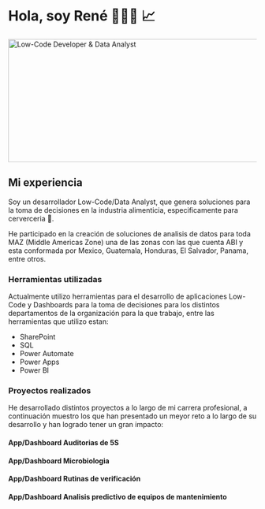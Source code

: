 # Hola, soy René 👨🏼‍💻 📈

<img src="https://i.ibb.co/hLHnpn0/img.png" alt="Low-Code Developer & Data Analyst" width="1000" height="250">

## Mi experiencia

Soy un desarrollador Low-Code/Data Analyst, que genera soluciones para la toma de decisiones en la industria alimenticia, especificamente para cerverceria 🍻.

He participado en la creación de soluciones de analisis de datos para toda MAZ (Middle Americas Zone) una de las zonas con las que cuenta ABI y esta conformada por Mexico, Guatemala, Honduras, El Salvador, Panama, entre otros.

### Herramientas utilizadas
Actualmente utilizo herramientas para el desarrollo de aplicaciones Low-Code y Dashboards para la toma de decisiones para los distintos departamentos de la organización para la que trabajo, entre las herramientas que utilizo estan:
* SharePoint
* SQL
* Power Automate
* Power Apps
* Power BI

### Proyectos realizados
He desarrollado distintos proyectos a lo largo de mi carrera profesional, a continuación muestro los que han presentado un meyor reto a lo largo de su desarrollo y han logrado tener un gran impacto:

#### App/Dashboard Auditorias de 5S

#### App/Dashboard Microbiologia

#### App/Dashboard  Rutinas de verificación

#### App/Dashboard Analisis predictivo de equipos de mantenimiento


